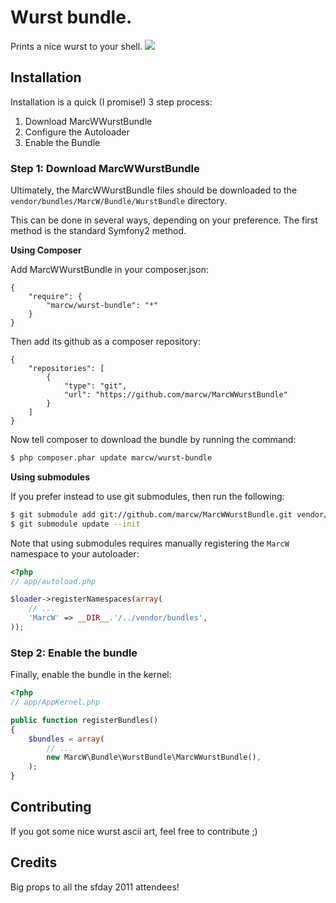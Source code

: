 # Wurst bundle.

Prints a nice wurst to your shell. <img src="http://emos.plurk.com/398156630934194ac9929b55f5ff9638_w28_h48.gif" />

## Installation

Installation is a quick (I promise!) 3 step process:

1. Download MarcWWurstBundle
2. Configure the Autoloader
3. Enable the Bundle

### Step 1: Download MarcWWurstBundle

Ultimately, the MarcWWurstBundle files should be downloaded to the
`vendor/bundles/MarcW/Bundle/WurstBundle` directory.

This can be done in several ways, depending on your preference. The first
method is the standard Symfony2 method.

**Using Composer**

Add MarcWWurstBundle in your composer.json:

```
{
    "require": {
        "marcw/wurst-bundle": "*"
    }
}
```

Then add its github as a composer repository:

```
{
    "repositories": [
        {
            "type": "git",
            "url": "https://github.com/marcw/MarcWWurstBundle"
        }
    ]
}
```

Now tell composer to download the bundle by running the command:

``` bash
$ php composer.phar update marcw/wurst-bundle
```

**Using submodules**

If you prefer instead to use git submodules, then run the following:

``` bash
$ git submodule add git://github.com/marcw/MarcWWurstBundle.git vendor/bundles/MarcW/Bundle/WurstBundle
$ git submodule update --init
```

Note that using submodules requires manually registering the `MarcW` namespace to your autoloader:

``` php
<?php
// app/autoload.php

$loader->registerNamespaces(array(
    // ...
    'MarcW' => __DIR__.'/../vendor/bundles',
));
```

### Step 2: Enable the bundle

Finally, enable the bundle in the kernel:

``` php
<?php
// app/AppKernel.php

public function registerBundles()
{
    $bundles = array(
        // ...
        new MarcW\Bundle\WurstBundle\MarcWWurstBundle(),
    );
}
```

## Contributing

If you got some nice wurst ascii art, feel free to contribute ;)

## Credits

Big props to all the sfday 2011 attendees!
